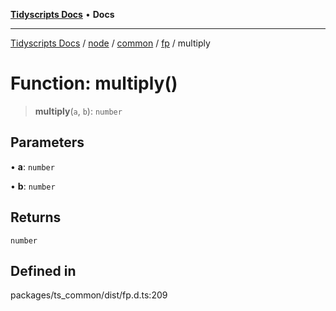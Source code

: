 [**Tidyscripts Docs**](../../../../../../../README.md) • **Docs**

***

[Tidyscripts Docs](../../../../../../../globals.md) / [node](../../../../../README.md) / [common](../../../README.md) / [fp](../README.md) / multiply

# Function: multiply()

> **multiply**(`a`, `b`): `number`

## Parameters

• **a**: `number`

• **b**: `number`

## Returns

`number`

## Defined in

packages/ts\_common/dist/fp.d.ts:209

